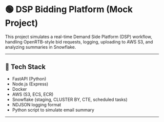 # 🟢 DSP Bidding Platform (Mock Project)

This project simulates a real-time Demand Side Platform (DSP) workflow, handling OpenRTB-style bid requests, logging, uploading to AWS S3, and analyzing summaries in Snowflake.

---

## 🔧 Tech Stack

- FastAPI (Python)
- Node.js (Express)
- Docker
- AWS (S3, ECS, ECR)
- Snowflake (staging, CLUSTER BY, CTE, scheduled tasks)
- NDJSON logging format
- Python script to simulate email summary

---

